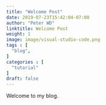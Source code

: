 ```yaml
---
title: "Welcome Post"
date: 2019-07-23T15:42:04-07:00
author: "Peter WD"
linktitle: Welcome Post
weight: 1
image: image/visual-studio-code.png
tags : [
  "blog",
]
categories : [
  "tutorial"
]
draft: false
---
```


Welcome to my blog.
